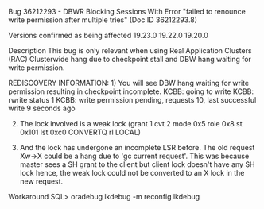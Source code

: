 Bug 36212293 - DBWR Blocking Sessions With Error "failed to renounce write permission after multiple tries" (Doc ID 36212293.8)	

Versions confirmed as being affected
19.23.0
19.22.0
19.20.0

Description
This bug is only relevant when using Real Application Clusters (RAC)
Clusterwide hang due to checkpoint stall and DBW hang waiting for 
 write permission.
 
REDISCOVERY INFORMATION:
    1) You will see DBW hang waiting for write permission resulting in 
     checkpoint incomplete.
    KCBB: going to write
    KCBB: rwrite status 1
    KCBB: write permission pending, requests 10, last successful write 9 seconds 
    ago
 
   2) The lock involved is a weak lock 
    (grant 1 cvt 2 mode 0x5 role 0x8 st 0x101 lst 0xc0 CONVERTQ rl LOCAL)
 
   3) And the lock has undergone an incomplete LSR before. The old request Xw->X
    could be a hang due to 'gc current request'. This was because master sees a 
    SH grant to the client but client lock doesn't have any SH lock hence, the 
    weak lock could not be converted to an X lock in the new request.
 
Workaround
     SQL> oradebug lkdebug -m reconfig lkdebug
	 
	 
